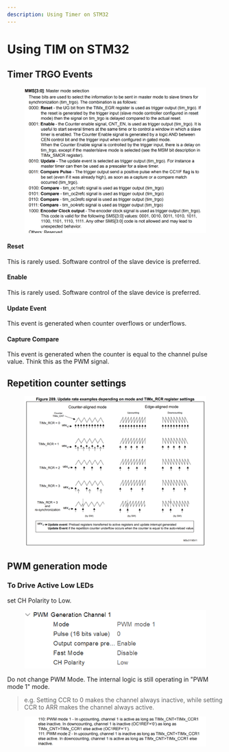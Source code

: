 ```yaml
---
description: Using Timer on STM32
---
```


# Using TIM on STM32







## Timer TRGO Events

<figure><img src="../../.gitbook/assets/image (248).png" alt=""><figcaption></figcaption></figure>

#### Reset

This is rarely used. Software control of the slave device is preferred.

#### Enable

This is rarely used. Software control of the slave device is preferred.

#### Update Event

This event is generated when counter overflows or underflows.

#### Capture Compare

This event is generated when the counter is equal to the channel pulse value. Think this as the PWM signal.



## Repetition counter settings

<figure><img src="../../.gitbook/assets/image (249).png" alt=""><figcaption></figcaption></figure>







## PWM generation mode

### To Drive Active Low LEDs

set CH Polarity to Low.

<figure><img src="../../.gitbook/assets/image (3) (5).png" alt=""><figcaption></figcaption></figure>

Do not change PWM Mode. The internal logic is still operating in "PWM mode 1" mode.

> e.g. Setting CCR to 0 makes the channel always inactive, while setting CCR to ARR makes the channel always active.

<figure><img src="../../.gitbook/assets/image (2) (6) (1).png" alt=""><figcaption></figcaption></figure>
